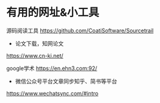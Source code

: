 # 有用的网址&小工具


源码阅读工具 
https://github.com/CoatiSoftware/Sourcetrail


* 论文下载，知网论文

https://www.cn-ki.net/


google学术   https://en.ehn3.com:92/



* 微信公众号平台文章同步知乎、简书等平台

https://www.wechatsync.com/#intro

